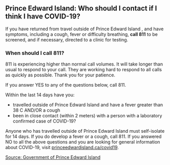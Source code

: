 ## Prince Edward Island: Who should I contact if I think I have COVID-19?

If you have returned from travel outside of Prince Edward Island , and have symptoms, including a cough, fever or difficulty breathing, **call 811** to be screened, and if necessary, directed to a clinic for testing.

### When should I call 811?

811 is experiencing higher than normal call volumes. It will take longer than usual to respond to your call. They are working hard to respond to all calls as quickly as possible. Thank you for your patience.

If you answer YES to any of the questions below, call 811.

Within the last 14 days have you:

- travelled outside of Prince Edward Island and have a fever greater than 38 C AND/OR a cough
- been in close contact (within 2 meters) with a person with a laboratory confirmed case of COVID-19?

Anyone who has travelled outside of Prince Edward Island must self-isolate for 14 days. If you do develop a fever or a cough, call 811. If you answered NO to all the above questions and you are looking for general information about COVID-19, visit [princeedwardisland.ca/covid19](https://www.princeedwardisland.ca/en/topic/covid-19).

[Source: Government of Prince Edward Island](https://www.princeedwardisland.ca/en/information/health-and-wellness/covid-19-when-should-i-call-811)
